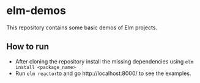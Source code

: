 # elm-demos
This repository contains some basic demos of Elm projects.
## How to run

 - After cloning the repository install the missing dependencies using `elm install <package_name>`
 - Run `elm reactor`to and go http://localhost:8000/ to see the examples.